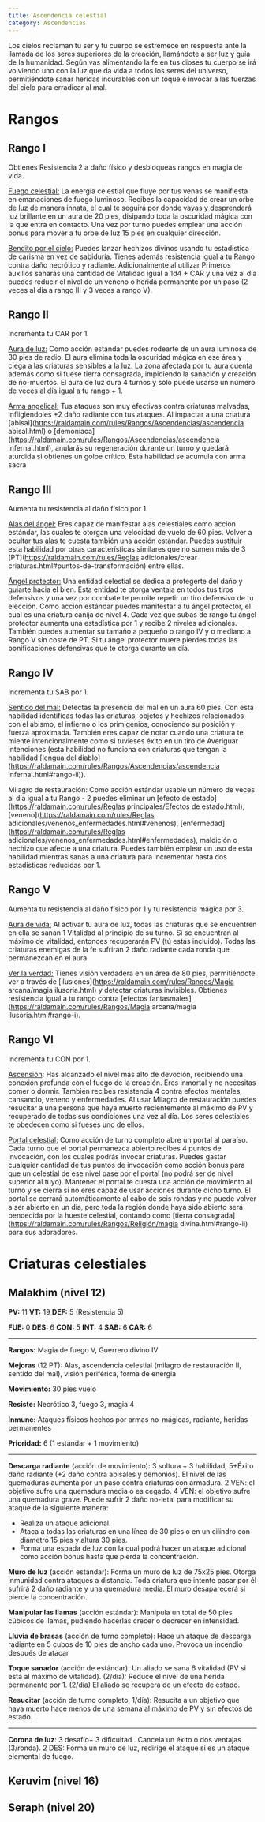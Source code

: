 ```yaml
---
title: Ascendencia celestial
category: Ascendencias
---
```


Los cielos reclaman tu ser y tu cuerpo se estremece en respuesta ante la llamada de los seres superiores de la creación, llamándote a ser luz y guía de la humanidad. Según vas alimentando la fe en tus dioses tu cuerpo se irá volviendo uno con la luz que da vida a todos los seres del universo, permitiéndote sanar heridas incurables con un toque e invocar a las fuerzas del cielo para erradicar al mal.

# Rangos

## Rango I

Obtienes Resistencia 2 a daño físico y desbloqueas rangos en magia de vida.

<u>Fuego celestial:</u> La energía celestial que fluye por tus venas se manifiesta en emanaciones de fuego luminoso. Recibes la capacidad de crear un orbe de luz de manera innata, el cual te seguirá por donde vayas y desprenderá luz brillante en un aura de 20 pies, disipando toda la oscuridad mágica con la que entra en contacto. Una vez por turno puedes emplear una acción bonus para mover a tu orbe de luz 15 pies en cualquier dirección. 

<u>Bendito por el cielo:</u> Puedes lanzar hechizos divinos usando tu estadística de carisma en vez de sabiduría. Tienes además resistencia igual a tu Rango contra daño necrótico y radiante. Adicionalmente al utilizar Primeros auxilios sanarás una cantidad de Vitalidad igual a 1d4 + CAR y una vez al día puedes reducir el nivel de un veneno o herida permanente por un paso (2 veces al día a rango III y 3 veces a rango V).

## Rango II

Incrementa tu CAR por 1.

<u>Aura de luz:</u> Como acción estándar puedes rodearte de un aura luminosa de 30 pies de radio. El aura elimina toda la oscuridad mágica en ese área y ciega a las criaturas sensibles a la luz. La zona afectada por tu aura cuenta además como si fuese tierra consagrada, impidiendo la sanación y creación de no-muertos. El aura de luz dura 4 turnos y sólo puede usarse un número de veces al día igual a tu rango + 1.

<u>Arma angelical:</u> Tus ataques son muy efectivas contra criaturas malvadas, infligiéndoles +2 daño radiante con tus ataques. Al impactar a una criatura [abisal](https://raldamain.com/rules/Rangos/Ascendencias/ascendencia abisal.html) o [demoníaca](https://raldamain.com/rules/Rangos/Ascendencias/ascendencia infernal.html), anularás su regeneración durante un turno y quedará aturdida si obtienes un golpe crítico. Esta habilidad se acumula con arma sacra 

## Rango III

Aumenta tu resistencia al daño físico por 1.

<u>Alas del ángel:</u> Eres capaz de manifestar alas celestiales como acción estándar, las cuales te otorgan una velocidad de vuelo de 60 pies. Volver a ocultar tus alas te cuesta también una acción estándar. Puedes sustituir esta habilidad por otras características similares que no sumen más de 3 [PT](https://raldamain.com/rules/Reglas adicionales/crear criaturas.html#puntos-de-transformación) entre ellas.

<u>Ángel protector:</u> Una entidad celestial se dedica a protegerte del daño y guiarte hacia el bien. Esta entidad te otorga ventaja en todos tus tiros defensivos y una vez por combate te permite repetir un tiro defensivo de tu elección. Como acción estándar puedes manifestar a tu ángel protector, el cual es una criatura canija de nivel 4. Cada vez que subas de rango tu ángel protector aumenta una estadística por 1 y recibe 2 niveles adicionales. También puedes aumentar su tamaño a pequeño o rango IV y o mediano a Rango V sin coste de PT. Si tu ángel protector muere pierdes todas las bonificaciones defensivas que te otorga durante un día.

## Rango IV 

Incrementa tu SAB por 1.

<u>Sentido del mal:</u> Detectas la presencia del mal en un aura 60 pies. Con esta habilidad identificas todas las criaturas, objetos y hechizos relacionados con el abismo, el infierno o los primigenios, conociendo su posición y fuerza aproximada. También eres capaz de notar cuando una criatura te miente intencionalmente como si tuvieses éxito en un tiro de Averiguar intenciones (esta habilidad no funciona con criaturas que tengan la habilidad [lengua del diablo](https://raldamain.com/rules/Rangos/Ascendencias/ascendencia infernal.html#rango-ii)).

Milagro de restauración: Como acción estándar usable un número de veces al día igual a tu Rango - 2 puedes eliminar un [efecto de estado](https://raldamain.com/rules/Reglas principales/Efectos de estado.html), [veneno](https://raldamain.com/rules/Reglas adicionales/venenos_enfermedades.html#venenos), [enfermedad](https://raldamain.com/rules/Reglas adicionales/venenos_enfermedades.html#enfermedades), maldición o hechizo que afecte a una criatura. Puedes también emplear un uso de esta habilidad mientras sanas a una criatura para incrementar hasta dos estadísticas reducidas por 1.

## Rango V

Aumenta tu resistencia al daño físico por 1 y tu resistencia mágica por 3.

<u>Aura de vida:</u> Al activar tu aura de luz, todas las criaturas que se encuentren en ella se sanan 1 Vitalidad al principio de su turno. Si se encuentran al máximo de vitalidad, entonces recuperarán PV (tú estás incluido). Todas las criaturas enemigas de la fe sufrirán 2 daño radiante cada ronda que permanezcan en el aura.

<u>Ver la verdad:</u> Tienes visión verdadera en un área de 80 pies, permitiéndote ver a través de [ilusiones](https://raldamain.com/rules/Rangos/Magia arcana/magia ilusoria.html) y detectar criaturas invisibles. Obtienes resistencia igual a tu rango contra [efectos fantasmales](https://raldamain.com/rules/Rangos/Magia arcana/magia ilusoria.html#rango-i).

## Rango VI

Incrementa tu CON por 1.

<u>Ascensión</u>: Has alcanzado el nivel más alto de devoción, recibiendo una conexión profunda con el fuego de la creación. Eres inmortal y no necesitas comer o dormir. También recibes resistencia 4 contra efectos mentales, cansancio, veneno y enfermedades. Al usar Milagro de restauración puedes resucitar a una persona que haya muerto recientemente al máximo de PV y recuperado de todas sus condiciones una vez al día. Los seres celestiales te obedecen como si fueses uno de ellos.

<u>Portal celestial:</u> Como acción de turno completo abre un portal al paraíso. Cada turno que el portal permanezca abierto recibes 4 puntos de invocación, con los cuales podrás invocar criaturas. Puedes gastar cualquier cantidad de tus puntos de invocación como acción bonus para que un celestial de ese nivel pase por el portal (no podrá ser de nivel superior al tuyo). Mantener el portal te cuesta una acción de movimiento al turno y se cierra si no eres capaz de usar acciones durante dicho turno. El portal se cerrará automáticamente al cabo de seis rondas y no puede volver a ser abierto en un día, pero toda la región donde haya sido abierto será bendecida por la hueste celestial, contando como [tierra consagrada](https://raldamain.com/rules/Rangos/Religión/magia divina.html#rango-ii) para sus adoradores.

# Criaturas celestiales

## Malakhim (nivel 12)

**PV:** 11			**VT:** 19	 		**DEF:** 5 (Resistencia 5)

**FUE:** 0 	**DES:** 6	**CON:** 5	**INT:** 4	**SAB:** 6	**CAR:** 6

------

**Rangos:** Magia de fuego V, Guerrero divino IV

**Mejoras** (12 PT): Alas, ascendencia celestial (milagro de restauración II, sentido del mal), visión periférica, forma de energía

**Movimiento:** 30 pies vuelo

**Resiste:** Necrótico 3, fuego 3, magia 4

**Inmune:** Ataques físicos hechos por armas no-mágicas, radiante, heridas permanentes

**Prioridad:** 6 (1 estándar + 1 movimiento)

------

**Descarga radiante** (acción de movimiento): 3 soltura + 3 habilidad, 5+Éxito daño radiante (+2 daño contra abisales y demonios). El nivel de las quemaduras aumenta por un paso contra criaturas con armadura. 2 VEN: el objetivo sufre una quemadura media o es cegado. 4 VEN: el objetivo sufre una quemadura grave. Puede sufrir 2 daño no-letal para modificar su ataque de la siguiente manera:

- Realiza un ataque adicional.
- Ataca a todas las criaturas en una línea de 30 pies o en un cilindro con diámetro 15 pies y altura 30 pies.
- Forma una espada de luz con la cual podrá hacer un ataque adicional como acción bonus hasta que pierda la concentración.

**Muro de luz** (acción estándar): Forma un muro de luz de 75x25 pies. Otorga inmunidad contra ataques a distancia. Toda criatura que intente pasar por él sufrirá 2 daño radiante y una quemadura media. El muro desaparecerá si pierde la concentración.

**Manipular las llamas** (acción estándar): Manipula un total de 50 pies cúbicos de llamas, pudiendo hacerlas crecer o decrecer en intensidad.

**Lluvia de brasas** (acción de turno completo): Hace un ataque de descarga radiante en 5 cubos de 10 pies de ancho cada uno. Provoca un incendio después de atacar

**Toque sanador** (acción de estándar): Un aliado se sana 6 vitalidad (PV si está al máximo de vitalidad). (2/día): Reduce el nivel de una herida permanente por 1. (2/día) El aliado se recupera de un efecto de estado.

**Resucitar** (acción de turno completo, 1/día): Resucita a un objetivo que haya muerto hace menos de una semana al máximo de PV y sin efectos de estado.

------

**Corona de luz**: 3 desafío+ 3 dificultad . Cancela un éxito o dos ventajas (3/ronda). 2 DES: Forma un muro de luz, redirige el ataque si es un ataque elemental de fuego.

## Keruvim (nivel 16)

## Seraph (nivel 20)